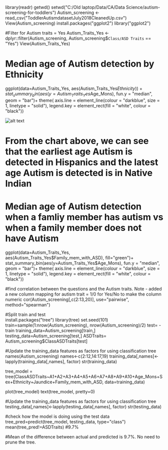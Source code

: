 library(readr)
getwd()
setwd("C:/Old laptop/Data/CA/Data Science/autism-screening-for-toddlers")
Autism_screening <- read_csv("ToddlerAutismdatasetJuly2018CleanedUp.csv")
View(Autism_screening)
install.packages("ggplot2")
library("ggplot2")

#Filter for Autism traits = Yes
Autism_Traits_Yes <- dplyr::filter(Autism_screening, Autism_screening$`Class/ASD Traits` == "Yes")
View(Autism_Traits_Yes)

# Median age of Autism detection by Ethnicity
ggplot(data=Autism_Traits_Yes, aes(Autism_Traits_Yes$Ethnicity))+
  stat_summary_bin(aes(y=Autism_Traits_Yes$Age_Mons), fun.y = "median", geom = "bar")+
  theme( axis.line = element_line(colour = "darkblue", 
                                  size = 1, linetype = "solid"), legend.key = element_rect(fill = "white", colour = "black"))

![alt text](https://user-images.githubusercontent.com/45016625/54564301-6da71080-4999-11e9-8b68-dfd3527fccc6.png "Median age of Autism detection by Ethnicity")

# From the chart above, we can see that the earliest age Autism is detected in Hispanics and the latest age Autism is detected is in Native Indian


# Median age of Autism detection when a famliy member has autism vs when a family member does not have Autism
ggplot(data=Autism_Traits_Yes, aes(Autism_Traits_Yes$Family_mem_with_ASD), fill="green")+ 
  stat_summary_bin(aes(y=Autism_Traits_Yes$Age_Mons), fun.y = "median", geom = "bar")+
  theme( axis.line = element_line(colour = "darkblue", 
                                size = 1, linetype = "solid"), legend.key = element_rect(fill = "white", colour = "black"))

#find correlation between the questions and the Autism traits. Note - added a new column mapping for autism trait = 1/0 for Yes/No to make the column numeric 
cor(Autism_screening[,c(2:13,20)], use="pairwise", method="spearman")


  
#Split train and test   
install.packages("tree")
  library(tree)
  set.seed(101)
  train=sample(1:nrow(Autism_screening), nrow(Autism_screening)/2)
  test= -train
  training_data=Autism_screening[train,]
  testing_data=Autism_screening[test,]
  ASDTraits= Autism_screening$ClassASDTraits[test]
  
  #Update the training_data features as factors for using classification tree 
  names(Autism_screening)
  names<-c(2:12,14:17,19)
  training_data[,names]<-lapply(training_data[,names], factor)
  str(training_data)
  
  tree_model = tree(ClassASDTraits~A1+A2+A3+A4+A5+A6+A7+A8+A9+A10+Age_Mons+Sex+Ethnicity+Jaundice+Family_mem_with_ASD, data=training_data)
 
  plot(tree_model)
  text(tree_model, pretty=0)
  
  #Update the training_data features as factors for using classification tree 
    testing_data[,names]<-lapply(testing_data[,names], factor)
  str(testing_data)
 
  #check how the model is doing using the test data
  tree_pred=predict(tree_model, testing_data, type="class")
  mean(tree_pred!=ASDTraits) #9.7%
  
  #Mean of the difference between actual and predicted is 9.7%. No need to prune the tree. 

